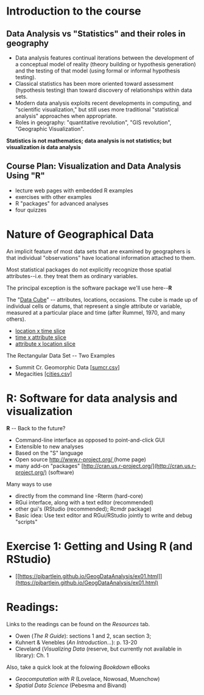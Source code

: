 
# Introduction to the course #

## Data Analysis vs "Statistics" and their roles in geography ##

- Data analysis features continual iterations between the development of a conceptual model of reality (theory building or hypothesis generation) and the testing of that model (using formal or informal hypothesis testing).
- Classical statistics has been more oriented toward assessment (hypothesis testing) than toward discovery of relationships within data sets.
- Modern data analysis exploits recent developments in computing, and "scientific visualization," but still uses more traditional "statistical analysis" approaches when appropriate.
- Roles in geography:  "quantitative revolution", "GIS revolution", "Geographic Visualization".

**Statistics is not mathematics; data analysis is not statistics; but visualization *is* data analysis**

## Course Plan:  Visualization and Data Analysis Using "R" ##

- lecture web pages with embedded R examples
- exercises with other examples
- R "packages" for advanced analyses
- four quizzes

# Nature of Geographical Data #

An implicit feature of most data sets that are examined by geographers is that individual "observations" have locational information attached to them.

Most statistical packages do not explicitly recognize those spatial attributes--i.e. they treat them as ordinary variables.

The principal exception is the software package we'll use here--**R**

The "[Data Cube](https://pjbartlein.github.io/GeogDataAnalysis/images/dcube0.gif)" -- attributes, locations, occasions. The cube is made up of individual cells or datums, that represent a single attribute or variable, measured at a particular place and time (after Rummel, 1970, and many others).

- [location x time slice](https://pjbartlein.github.io/GeogDataAnalysis/images/dcube1.gif) 
- [time x attribute slice](https://pjbartlein.github.io/GeogDataAnalysis/images/dcube2.gif)
- [attribute x location slice](https://pjbartlein.github.io/GeogDataAnalysis/images/dcube3.gif)

The Rectangular Data Set -- Two Examples

- Summit Cr. Geomorphic Data [[sumcr.csv]](https://pjbartlein.github.io/GeogDataAnalysis/data/csv/sumcr.csv)
- Megacities [[cities.csv]](https://pjbartlein.github.io/GeogDataAnalysis/data/csv/cities.csv)

# R:  Software for data analysis and visualization #

**R** -- Back to the future?

- Command-line interface as opposed to point-and-click GUI
- Extensible to new analyses
- Based on the "S" language
- Open source  [http://www.r-project.org/ ](http://www.r-project.org/ )(home page)   
- many add-on "packages" [http://cran.us.r-project.org/](http://cran.us.r-project.org/) (software)

Many ways to use 
 
- directly from the command line -Rterm (hard-core)
- RGui interface, along with a text editor (recommended)
- other gui's (RStudio (recommended); Rcmdr package)
- Basic idea:  Use text editor and RGui/RStudio jointly to write and debug "scripts"

# Exercise 1:  Getting and Using R (and RStudio) #

- [[https://pjbartlein.github.io/GeogDataAnalysis/ex01.html]](https://pjbartlein.github.io/GeogDataAnalysis/ex01.html)

# Readings: #

Links to the readings can be found on the *Resources* tab.  

- Owen (*The R Guide*):  sections 1 and 2, scan section 3; 
- Kuhnert & Venebles (*An Introduction...*):  p. 13-20
- Cleveland (*Visualizing Data* (reserve, but currently not available in library): Ch. 1

Also, take a quick look at the folowing *Bookdown* eBooks

- *Geocomputation with R* (Lovelace, Nowosad, Muenchow)
- *Spatial Data Science* (Pebesma and Bivand)

 
